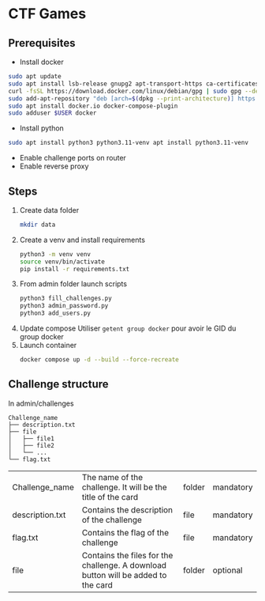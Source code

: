 # CTF Games

## Prerequisites

- Install docker
```bash
sudo apt update
sudo apt install lsb-release gnupg2 apt-transport-https ca-certificates curl software-properties-common -y
curl -fsSL https://download.docker.com/linux/debian/gpg | sudo gpg --dearmor -o /etc/apt/trusted.gpg.d/debian.gpg
sudo add-apt-repository "deb [arch=$(dpkg --print-architecture)] https://download.docker.com/linux/debian $(lsb_release -cs) stable"
sudo apt install docker.io docker-compose-plugin
sudo adduser $USER docker
```

- Install python
```bash
sudo apt install python3 python3.11-venv apt install python3.11-venv
```

- Enable challenge ports on router
- Enable reverse proxy

## Steps

1. Create data folder
    ```bash
    mkdir data
    ```
2. Create a venv and install requirements
    ```bash
    python3 -m venv venv
    source venv/bin/activate
    pip install -r requirements.txt
    ```
3. From admin folder launch scripts
    ```bash
    python3 fill_challenges.py
    python3 admin_password.py
    python3 add_users.py
    ```
4. Update compose
    Utiliser `getent group docker` pour avoir le GID du group docker
5. Launch container
    ```bash
    docker compose up -d --build --force-recreate
    ```

## Challenge structure

In admin/challenges

```
Challenge_name
├── description.txt
├── file
│   ├── file1
│   ├── file2
│   └── ...
└── flag.txt
```

|                 |                                                                                   |        |           |
| --------------- | --------------------------------------------------------------------------------- | ------ | --------- |
| Challenge_name  | The name of the challenge. It will be the title of the card                       | folder | mandatory |
| description.txt | Contains the description of the challenge                                         | file   | mandatory |
| flag.txt        | Contains the flag of the challenge                                                | file   | mandatory |
| file            | Contains the files for the challenge. A download button will be added to the card | folder | optional  |